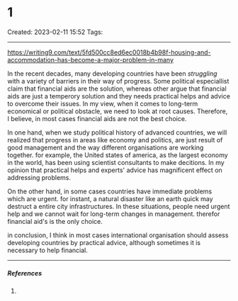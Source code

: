 # 1
Created: 2023-02-11 15:52
Tags: 
____
https://writing9.com/text/5fd500cc8ed6ec0018b4b98f-housing-and-accommodation-has-become-a-major-problem-in-many




In the recent decades, many developing countries have been _struggling_ with a variety of barriers in their way of progress. Some political especiallist claim that financial aids are the solution, whereas other argue that financial aids are  just a temperory solution and they needs practical helps and advice to overcome their issues. In my view, when it comes to long-term economical or political obstacle, we need to look at root causes. Therefore, I believe, in most cases financial aids  are not the best choice.

In one hand, when we study political history of advanced countries, we will realized that progress in areas like economy and politics, are just result of good management and the way different organisations are working together. for example, the United states of america, as the largest economy in the world, has been using scientist consultants to make decitions. In my opinion that practical helps and experts' advice has magnificent effect on addressing problems.




On the other hand, in some cases countries have immediate problems which are urgent. for instant, a natural disaster like an earth quick may destruct a entire city infrastructures. In these situations, people need urgent help and we cannot wait for long-term changes in management. therefor financial aid's is the only choice.

in conclusion, I think in most cases international organisation should assess developing countries by practical advice, although sometimes it is necessary to help financial.
 
_____
##### References
1.

